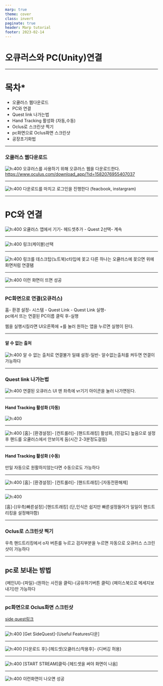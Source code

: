 ```yaml
---
marp: true
theme: cover
class: invert
paginate: true
header: Marp tutorial
footer: 2023-02-14
---
```

# 오큐러스와 PC(Unity)연결



---


# 목차* 
* 오큘러스 웹다운로드
* PC와 연결
* Quest link 나가는법
* Hand Tracking 활성화 (자동,수동)
* Oclus로 스크린샷 찍기
* pc화면으로 Oclus화면 스크린샷
* 공장초기화법




---
### 오큘러스 웹다운로드
![h:400](./Oculusplay/imging.png) 
오큐러스를 사용하기 위해 오큐러스 웹을 다운로드한다.
https://www.oculus.com/download_app/?id=1582076955407037

---
![h:400](./Oculusplay/imging2.png) 
다운로드를 마치고 로그인을 진행한다 
(feacbook, instargram)


---
# PC와 연결
![h:400](./Oculusplay/imging4.png)
오큘러스 앱에서 기기- 헤드셋추가 - Quest 2선택- 계속 

---
![h:400](./Oculusplay/imging5.png)
 링크(케이블)선택



---
![h:400](./Oculusplay/imging6.png)
링크를 데스크탑(노트북)c타입에 꽂고 다른 하나는 오큘러스에 꽂으면 위에 화면처럼 연결됌

---

![h:400](./Oculusplay/imging7.png)
이런 화면이 뜨면 성공

---
### PC화면으로 연결(오큐러스)
홈- 환경 설정- 시스템 - Quest Link - Quest Link 실행-  
pc에서 뜨는 연결된 PC이름 클릭 후-실행

웹을 실행시킬라면 UI오른쪽에 +를 눌러 원하는 앱을
누르면 실행이 된다.

---
#### 알 수 없는 출처 

![h:400](./Oculusplay/imging8.png)
알 수 없는 출처로 연결불가 일떄 설정-일반- 알수없는출처를 켜두면 연결이 가능하다


---
### Quest link 나가는법

![h:400](./Oculusplay/imging3.png)
연결된 오큐러스 UI 맨 좌측에 vr기기 아이콘을 눌러 
나가면된다.

---
#### Hand Tracking 활성화 (자동)
![h:400](./Oculusplay/imging9.png
)

----
![h:400](./Oculusplay/imging11.png)
 [홈]- [환경설정]- [컨트롤러]- [핸드트래킹] 활성화,
  [민감도] 높음으로 설정후 
 핸드를 오큘러스에서 안보이게 둠(시간 2-3분정도걸림)
 


---
#### Hand Tracking 활성화 (수동)

만일 자동으로 원활하지않는다면 수동으로도 가능하다

---
![h:400](./Oculusplay/imging12.png)
[홈]- [환경설정]- [컨트롤러]- [핸드트래킹]-[자동전환해제]

---
![h:400](./Oculusplay/imging13.png)

[홈]-[(우측)빠른설정]-[핸드트래킹]
(단,인식은 쉽지만 빠른설정들어가 일일이 핸드트리킹을 설정해야함)

---

### Oclus로 스크린샷 찍기

우측 핸드트리킹에서 o자 버튼를 누르고 검지부분을 누르면
 자동으로 오큐러스
스크린 샷이 가능하다

---
## pc로 보내는 방법 
{메인UI}-{파일}-(원하는 사진을 클릭)-{공유하기버튼 클릭}
{페이스북으로 메세지보내기}만 가능하다

---

### pc화면으로 Oclus화면 스크린샷
[side quest링크](https://sidequestvr.com/setup-howto)

---

![h:400](./Oculusplay/imging14.png)
[Get SideQuest]-[Useful Features다운]

---

![h:400](./Oculusplay/imging16.png)
[다운로드 후]-[헤드셋(오큘러스)착용후]- {디버깅 허용}

---

![h:400](./Oculusplay/imging17.png)
[START STREAM]클릭-[헤드셋을 써야 화면이 나옴]

---

![h:400](./Oculusplay/imging18.png)
이런화면이 나오면 성공

